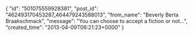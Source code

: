  {
   "id": "501075559928381",
   "post_id": "462493170453287_464479243588013",
   "from_name": "Beverly Berta Braakschmack",
   "message": "You can choose to accept a fiction or not...",
   "created_time": "2013-04-09T06:21:23+0000"
 }
